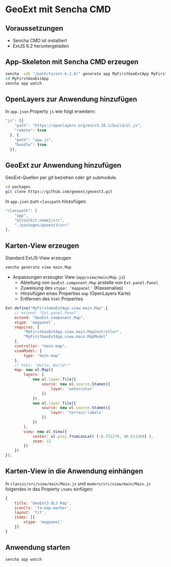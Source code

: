 # GeoExt mit Sencha CMD

## Voraussetzungen
- Sencha CMD ist installiert
- ExtJS 6.2 heruntergeladen

## App-Skeleton mit Sencha CMD erzeugen
```sh
sencha -sdk "/path/to/ext-6.2.0/" generate app MyFirstGeoExtApp MyFirstGeoExtApp
cd MyFirstGeoExtApp
sencha app watch
```

## OpenLayers zur Anwendung hinzufügen
In `app.json` Property `js` wie folgt erweitern:
```javascript
"js": [{
    "path": "https://openlayers.org/en/v3.20.1/build/ol.js",
    "remote": true
  }, {
    "path": "app.js",
    "bundle": true
  }],
```

## GeoExt zur Anwendung hinzufügen
GeoExt-Quellen per git beziehen oder git submodule.
```sh
cd packages
git clone https://github.com/geoext/geoext3.git
```
 In `app.json` zum `classpath` hinzufügen.
```javascript
"classpath": [
    "app",
    "${toolkit.name}/src",
    "./packages/geoext3/src"
],
```

## Karten-View erzeugen
 Standard ExtJS-View erzeugen
```sh
sencha generate view main.Map
```
- Anpassungen erzeugter View (`app/view/main/Map.js`)
  - Ableitung von `GeoExt.component.Map` anstelle von `Ext.panel.Panel`
  - Zuweisung des `xtype: 'mappanel'` (Klassenalias)
  - Hinzufügen eines Properties `map` (OpenLayers Karte)
  - Entfernen des `html` Properties
```javascript
Ext.define("MyFirstGeoExtApp.view.main.Map",{
    // extend: "Ext.panel.Panel",
    extend: "GeoExt.component.Map",
    xtype: 'mappanel',
    requires: [
        "MyFirstGeoExtApp.view.main.MapController",
        "MyFirstGeoExtApp.view.main.MapModel"
    ],
    controller: "main-map",
    viewModel: {
        type: "main-map"
    },
    // html: "Hello, World!!"
    map: new ol.Map({
        layers: [
            new ol.layer.Tile({
                source: new ol.source.Stamen({
                    layer: 'watercolor'
                })
            }),
            new ol.layer.Tile({
                source: new ol.source.Stamen({
                    layer: 'terrain-labels'
                })
            })
        ],
        view: new ol.View({
            center: ol.proj.fromLonLat( [-8.751278, 40.611368] ),
            zoom: 12
        })
    })
});
```

## Karten-View in die Anwendung einhängen
In `classic/src/view/main/Main.js` und `modern/src/view/main/Main.js` folgendes
in das Property `items` einfügen:
```javascript
{
    title: 'GeoExt3 OL3 Map',
    iconCls: 'fa-map-marker',
    layout: 'fit',
    items: [{
        xtype: 'mappanel'
    }]
}
```

## Anwendung starten
```sh
sencha app watch
```
